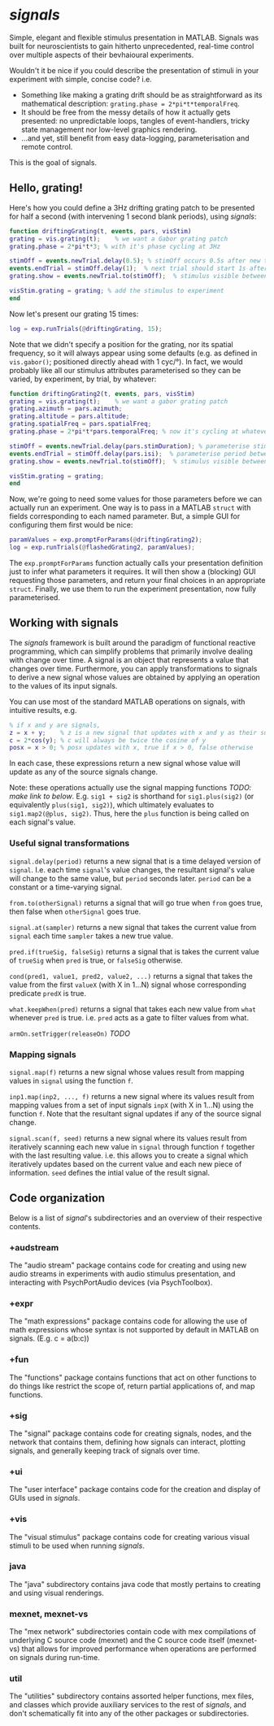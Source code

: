 # *signals*

Simple, elegant and flexible stimulus presentation in MATLAB. Signals was built for neuroscientists to gain hitherto unprecedented, real-time control over multiple aspects of their bevhaioural experiments. 

Wouldn't it be nice if you could describe the presentation of stimuli in your experiment with simple, concise code? i.e.

* Something like making a grating drift should be as straightforward as its mathematical description: `grating.phase = 2*pi*t*temporalFreq`.
* It should be free from the messy details of how it actually gets presented: no unpredictable loops, tangles of event-handlers, tricky state management nor low-level graphics rendering.
* ...and yet, still benefit from easy data-logging, parameterisation and remote control.

This is the goal of signals.

## Hello, grating!

Here's how you could define a 3Hz drifting grating patch to be presented for half a second (with intervening 1 second blank periods), using *signals*:

```matlab
function driftingGrating(t, events, pars, visStim)
grating = vis.grating(t);    % we want a Gabor grating patch
grating.phase = 2*pi*t*3; % with it's phase cycling at 3Hz

stimOff = events.newTrial.delay(0.5); % stimOff occurs 0.5s after new trial starts
events.endTrial = stimOff.delay(1);  % next trial should start 1s after stimOff
grating.show = events.newTrial.to(stimOff);  % stimulus visible between trial onset & stimOff

visStim.grating = grating; % add the stimulus to experiment
end
```

Now let's present our grating 15 times:

```matlab
log = exp.runTrials(@driftingGrating, 15);
```

Note that we didn't specify a position for the grating, nor its spatial frequency, so it will always appear using some defaults (e.g. as defined in `vis.gabor()`; positioned directly ahead with 1 cyc/&deg;). In fact, we would probably like all our stimulus attributes parameterised so they can be varied, by experiment, by trial, by whatever:

```matlab
function driftingGrating2(t, events, pars, visStim)
grating = vis.grating(t);    % we want a gabor grating patch
grating.azimuth = pars.azimuth;
grating.altitude = pars.altitude;
grating.spatialFreq = pars.spatialFreq;
grating.phase = 2*pi*t*pars.temporalFreq; % now it's cycling at whatever pars.temporalFreq is

stimOff = events.newTrial.delay(pars.stimDuration); % parameterise stimulus duration
events.endTrial = stimOff.delay(pars.isi);  % parameterise period between stimuli
grating.show = events.newTrial.to(stimOff);  % stimulus visible between trial onset & stimOff

visStim.grating = grating;
end
```

Now, we're going to need some values for those parameters before we can actually run an experiment. One way is to pass in a MATLAB `struct` with fields corresponding to each named parameter. But, a simple GUI for configuring them first would be nice:

```matlab
paramValues = exp.promptForParams(@driftingGrating2);
log = exp.runTrials(@flashedGrating2, paramValues);
```

The `exp.promptForParams` function actually calls your presentation definition just to infer what parameters it requires. It will then show a (blocking) GUI requesting those parameters, and return your final choices in an appropriate `struct`. Finally, we use them to run the experiment presentation, now fully parameterised.

## Working with signals

The *signals* framework is built around the paradigm of functional reactive programming, which can simplify problems that primarily involve dealing with change over time. A signal is an object that represents a value that changes over time. Furthermore, you can apply transformations to signals to derive a new signal whose values are obtained by applying an operation to the values of its input signals.

You can use most of the standard MATLAB operations on signals, with intuitive results, e.g.

```matlab
% if x and y are signals,
z = x + y;    % z is a new signal that updates with x and y as their sum
c = 2*cos(y); % c will always be twice the cosine of y
posx = x > 0; % posx updates with x, true if x > 0, false otherwise
```
In each case, these expressions return a new signal whose value will update as any of the source signals change.

Note: these operations actually use the signal mapping functions *TODO: make link to below*. E.g. `sig1 + sig2` is shorthand for `sig1.plus(sig2)` (or equivalently `plus(sig1, sig2)`), which ultimately evaluates to `sig1.map2(@plus, sig2)`. Thus, here the `plus` function is being called on each signal's value.

### Useful signal transformations

`signal.delay(period)` returns a new signal that is a time delayed version of `signal`. I.e. each time `signal`'s value changes, the resultant signal's value will change to the same value, but `period` seconds later. `period` can be a constant or a time-varying signal.

`from.to(otherSignal)` returns a signal that will go true when `from` goes true, then false when `otherSignal` goes true.

`signal.at(sampler)` returns a new signal that takes the current value from `signal` each time `sampler` takes a new true value.

`pred.if(trueSig, falseSig)` returns a signal that is takes the current value of `trueSig` when `pred` is true, or `falseSig` otherwise.

`cond(pred1, value1, pred2, value2, ...)` returns a signal that takes the value from the first `valueX` (with X in 1...N) signal whose corresponding predicate `predX` is true.

`what.keepWhen(pred)` returns a signal that takes each new value from `what` whenever `pred` is true. i.e. `pred` acts as a gate to filter values from what.

`armOn.setTrigger(releaseOn)` *TODO*

### Mapping signals

`signal.map(f)` returns a new signal whose values result from mapping values in `signal` using the function `f`.

`inp1.map(inp2, ..., f)` returns a new signal where its values result from mapping values from a set of input signals `inpX` (with X in 1...N)  using the function `f`. Note that the resultant signal updates if any of the source signal change.

`signal.scan(f, seed)` returns a new signal where its values result from iteratively scanning each new value in `signal` through function `f` together with the last resulting value. i.e. this allows you to create a signal which iteratively updates based on the current value and each new piece of information. `seed` defines the intial value of the result signal.

## Code organization

Below is a list of *signal*'s subdirectories and an overview of their respective contents.

### +audstream

The "audio stream" package contains code for creating and using new audio streams in experiments with audio stimulus presentation, and interacting with PsychPortAudio devices (via PsychToolbox).


### +expr

The "math expressions" package contains code for allowing the use of math expressions whose syntax is not supported by default in MATLAB on signals.
(E.g. c = a(b:c))

### +fun

The "functions" package contains functions that act on other functions to do things like restrict the scope of, return partial applications of, and map functions. 


### +sig

The "signal" package contains code for creating signals, nodes, and the network that contains them, defining how signals can interact, plotting signals, and generally keeping track of signals over time.


### +ui

The "user interface" package contains code for the creation and display of GUIs used in *signals*.

### +vis 

The "visual stimulus" package contains code for creating various visual stimuli to be used when running *signals*.

### java

The "java" subdirectory contains java code that mostly pertains to creating and using visual renderings.

### mexnet, mexnet-vs

The "mex network" subdirectories contain code with mex compilations of underlying C source code (mexnet) and the C source code itself (mexnet-vs) that allows for improved performance when operations are performed on signals during run-time.

### util

The "utilities" subdirectory contains assorted helper functions, mex files, and classes which provide auxiliary services to the rest of *signals*, and don't schematically fit into any of the other packages or subdirectories. 